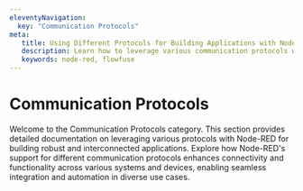 ```yaml
---
eleventyNavigation:
  key: "Communication Protocols"
meta:
   title: Using Different Protocols for Building Applications with Node-RED.
   description: Learn how to leverage various communication protocols with Node-RED for building robust and interconnected applications.
   keywords: node-red, flowfuse
---
```


# Communication Protocols

Welcome to the Communication Protocols category. This section provides detailed documentation on leveraging various protocols with Node-RED for building robust and interconnected applications. Explore how Node-RED's support for different communication protocols enhances connectivity and functionality across various systems and devices, enabling seamless integration and automation in diverse use cases.
